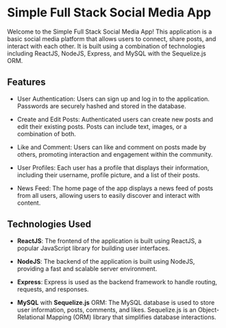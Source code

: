 # Simple Full Stack Social Media App

Welcome to the Simple Full Stack Social Media App! This application is a basic social media platform that allows users to connect, share posts, and interact with each other. It is built using a combination of technologies including ReactJS, NodeJS, Express, and MySQL with the Sequelize.js ORM.

## Features
- User Authentication: Users can sign up and log in to the application. Passwords are securely hashed and stored in the database.

- Create and Edit Posts: Authenticated users can create new posts and edit their existing posts. Posts can include text, images, or a combination of both.

- Like and Comment: Users can like and comment on posts made by others, promoting interaction and engagement within the community.

- User Profiles: Each user has a profile that displays their information, including their username, profile picture, and a list of their posts.

- News Feed: The home page of the app displays a news feed of posts from all users, allowing users to easily discover and interact with content.

## Technologies Used
- **ReactJS**: The frontend of the application is built using ReactJS, a popular JavaScript library for building user interfaces.

- **NodeJS**: The backend of the application is built using NodeJS, providing a fast and scalable server environment.

- **Express**: Express is used as the backend framework to handle routing, requests, and responses.

- **MySQL** with **Sequelize.js** ORM: The MySQL database is used to store user information, posts, comments, and likes. Sequelize.js is an Object-Relational Mapping (ORM) library that simplifies database interactions.
